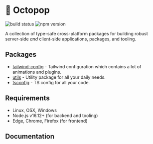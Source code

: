 # 🚀 Octopop

![build status](https://img.shields.io/github/actions/workflow/status/bucharitesh/octopop/build.yml)
![npm version](https://img.shields.io/npm/v/@octopop/common)

A collection of type-safe cross-platform packages for building robust server-side _and_ client-side
applications, packages, and tooling.

## Packages

- [tailwind-config](https://www.npmjs.com/package/@octopop/tailwind-config) - Tailwind configuration which contains a lot of animations and plugins.
- [utils](https://www.npmjs.com/package/@octopop/utils) - Utility package for all your daily needs.
- [tsconfig](https://www.npmjs.com/package/@octopop/tsconfig) - TS config for all your code.

## Requirements

- Linux, OSX, Windows
- Node.js v16.12+ (for backend and tooling)
- Edge, Chrome, Firefox (for frontend)

## Documentation

<!-- [https://octopop.dev](https://octopop.dev) -->